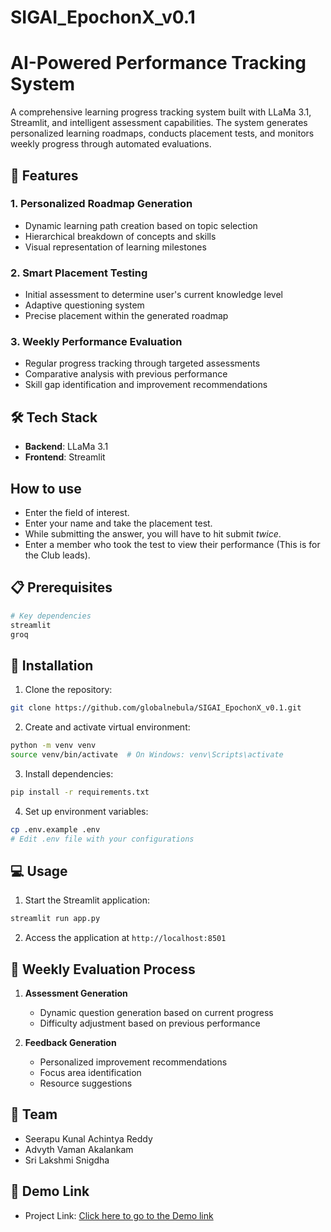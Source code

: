 # SIGAI_EpochonX_v0.1
# AI-Powered Performance Tracking System

A comprehensive learning progress tracking system built with LLaMa 3.1, Streamlit, and intelligent assessment capabilities. The system generates personalized learning roadmaps, conducts placement tests, and monitors weekly progress through automated evaluations.

## 🌟 Features

### 1. Personalized Roadmap Generation
- Dynamic learning path creation based on topic selection
- Hierarchical breakdown of concepts and skills
- Visual representation of learning milestones

### 2. Smart Placement Testing
- Initial assessment to determine user's current knowledge level
- Adaptive questioning system
- Precise placement within the generated roadmap

### 3. Weekly Performance Evaluation
- Regular progress tracking through targeted assessments
- Comparative analysis with previous performance
- Skill gap identification and improvement recommendations

## 🛠 Tech Stack

- **Backend**: LLaMa 3.1 
- **Frontend**: Streamlit

## How to use

- Enter the field of interest.
- Enter your name and take the placement test.
- While submitting the answer, you will have to hit submit *twice*.
- Enter a member who took the test to view their performance (This is for the Club leads).

## 📋 Prerequisites

```bash
# Key dependencies
streamlit
groq
```

## 🚀 Installation

1. Clone the repository:
```bash
git clone https://github.com/globalnebula/SIGAI_EpochonX_v0.1.git
```

2. Create and activate virtual environment:
```bash
python -m venv venv
source venv/bin/activate  # On Windows: venv\Scripts\activate
```

3. Install dependencies:
```bash
pip install -r requirements.txt
```

4. Set up environment variables:
```bash
cp .env.example .env
# Edit .env file with your configurations
```

## 💻 Usage

1. Start the Streamlit application:
```bash
streamlit run app.py
```

2. Access the application at `http://localhost:8501`


## 🔄 Weekly Evaluation Process

1. **Assessment Generation**
   - Dynamic question generation based on current progress
   - Difficulty adjustment based on previous performance

2. **Feedback Generation**
   - Personalized improvement recommendations
   - Focus area identification
   - Resource suggestions

## 👥 Team

- Seerapu Kunal Achintya Reddy
- Advyth Vaman Akalankam
- Sri Lakshmi Snigdha

## 📮 Demo Link

- Project Link: [Click here to go to the Demo link](https://acm-perf-tracker.streamlit.app/)

